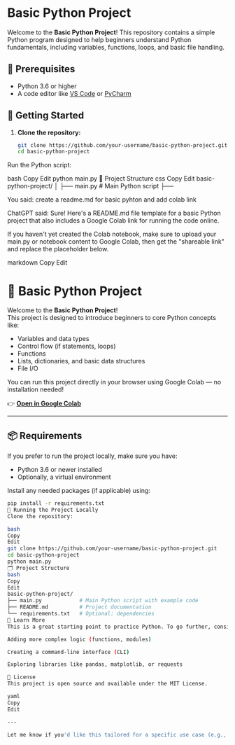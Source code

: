 # Basic Python Project

Welcome to the **Basic Python Project**! This repository contains a simple Python program designed to help beginners understand Python fundamentals, including variables, functions, loops, and basic file handling.

## 🧰 Prerequisites

- Python 3.6 or higher  
- A code editor like [VS Code](https://code.visualstudio.com/) or [PyCharm](https://www.jetbrains.com/pycharm/)

## 🚀 Getting Started

1. **Clone the repository:**

   ```bash
   git clone https://github.com/your-username/basic-python-project.git
   cd basic-python-project
Run the Python script:

bash
Copy
Edit
python main.py
📁 Project Structure
css
Copy
Edit
basic-python-project/
│
├── main.py            # Main Python script
├──



You said:
create a readme.md for basic pyhton 
and add colab link

ChatGPT said:
Sure! Here's a README.md file template for a basic Python project that also includes a Google Colab link for running the code online.

If you haven't yet created the Colab notebook, make sure to upload your main.py or notebook content to Google Colab, then get the "shareable link" and replace the placeholder below.

markdown
Copy
Edit
# 🐍 Basic Python Project

Welcome to the **Basic Python Project**!  
This project is designed to introduce beginners to core Python concepts like:

- Variables and data types  
- Control flow (if statements, loops)  
- Functions  
- Lists, dictionaries, and basic data structures  
- File I/O

You can run this project directly in your browser using Google Colab — no installation needed!

👉 **[Open in Google Colab](https://colab.research.google.com/drive/1uaCX4qi7ZR_nN2R08w9mTOQGwaRZydOv?usp=sharing)**

---

## 📦 Requirements

If you prefer to run the project locally, make sure you have:

- Python 3.6 or newer installed  
- Optionally, a virtual environment

Install any needed packages (if applicable) using:

```bash
pip install -r requirements.txt
🚀 Running the Project Locally
Clone the repository:

bash
Copy
Edit
git clone https://github.com/your-username/basic-python-project.git
cd basic-python-project
python main.py
🗂️ Project Structure
bash
Copy
Edit
basic-python-project/
├── main.py            # Main Python script with example code
├── README.md          # Project documentation
└── requirements.txt   # Optional: dependencies
🧠 Learn More
This is a great starting point to practice Python. To go further, consider:

Adding more complex logic (functions, modules)

Creating a command-line interface (CLI)

Exploring libraries like pandas, matplotlib, or requests

📝 License
This project is open source and available under the MIT License.

yaml
Copy
Edit

---

Let me know if you'd like this tailored for a specific use case (e.g., data analysis, automation, games), or if you want help generating the Colab notebook link.


